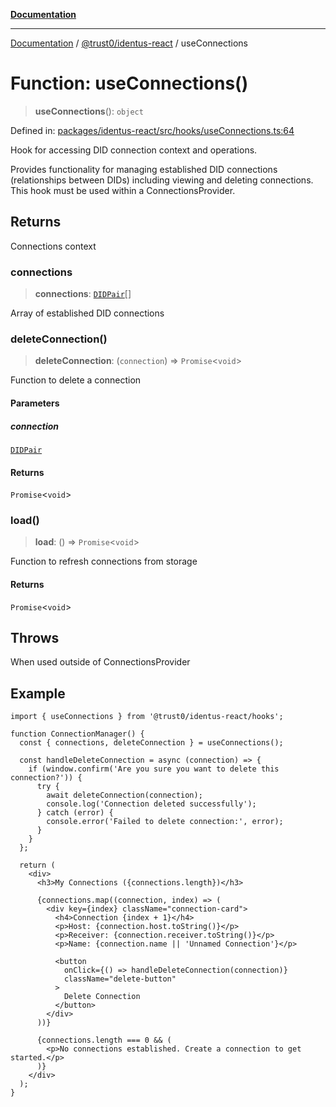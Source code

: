 [**Documentation**](../../../README.md)

***

[Documentation](../../../README.md) / [@trust0/identus-react](../README.md) / useConnections

# Function: useConnections()

> **useConnections**(): `object`

Defined in: [packages/identus-react/src/hooks/useConnections.ts:64](https://github.com/trust0-project/identus/blob/420057f3cc05b15bb97280a752f7f8a0a6d9a55c/packages/identus-react/src/hooks/useConnections.ts#L64)

Hook for accessing DID connection context and operations.

Provides functionality for managing established DID connections (relationships
between DIDs) including viewing and deleting connections. This hook must be
used within a ConnectionsProvider.

## Returns

Connections context

### connections

> **connections**: [`DIDPair`](https://github.com/hyperledger-identus/sdk-ts/blob/main/docs/sdk/modules.md)[]

Array of established DID connections

### deleteConnection()

> **deleteConnection**: (`connection`) => `Promise`\<`void`\>

Function to delete a connection

#### Parameters

##### connection

[`DIDPair`](https://github.com/hyperledger-identus/sdk-ts/blob/main/docs/sdk/modules.md)

#### Returns

`Promise`\<`void`\>

### load()

> **load**: () => `Promise`\<`void`\>

Function to refresh connections from storage

#### Returns

`Promise`\<`void`\>

## Throws

When used outside of ConnectionsProvider

## Example

```tsx
import { useConnections } from '@trust0/identus-react/hooks';

function ConnectionManager() {
  const { connections, deleteConnection } = useConnections();
  
  const handleDeleteConnection = async (connection) => {
    if (window.confirm('Are you sure you want to delete this connection?')) {
      try {
        await deleteConnection(connection);
        console.log('Connection deleted successfully');
      } catch (error) {
        console.error('Failed to delete connection:', error);
      }
    }
  };
  
  return (
    <div>
      <h3>My Connections ({connections.length})</h3>
      
      {connections.map((connection, index) => (
        <div key={index} className="connection-card">
          <h4>Connection {index + 1}</h4>
          <p>Host: {connection.host.toString()}</p>
          <p>Receiver: {connection.receiver.toString()}</p>
          <p>Name: {connection.name || 'Unnamed Connection'}</p>
          
          <button 
            onClick={() => handleDeleteConnection(connection)}
            className="delete-button"
          >
            Delete Connection
          </button>
        </div>
      ))}
      
      {connections.length === 0 && (
        <p>No connections established. Create a connection to get started.</p>
      )}
    </div>
  );
}
```
